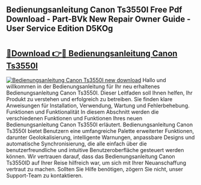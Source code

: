 ## Bedienungsanleitung Canon Ts3550I Free Pdf Download - Part-BVk New Repair Owner Guide - User Service Edition D5KOg

# <h2><a href="http://df3gxw.blite.top/?on=Bedienungsanleitung+Canon+Ts3550I">🔗Download 👉🔴 Bedienungsanleitung Canon Ts3550I</a></h2>

[![Bedienungsanleitung Canon Ts3550I new download](https://i.imgur.com/lujVjoI.png)](http://df3gxw.blite.top/?on=Bedienungsanleitung+Canon+Ts3550I)
Hallo und willkommen in der Bedienungsanleitung für Ihr neu erhaltenes Bedienungsanleitung Canon Ts3550I. Dieser Leitfaden soll Ihnen helfen, Ihr Produkt zu verstehen und erfolgreich zu betreiben. Sie finden klare Anweisungen für Installation, Verwendung, Wartung und Fehlerbehebung. Funktionen und Funktionalität In diesem Abschnitt werden die verschiedenen Funktionen und Funktionen Ihres neuen Bedienungsanleitung Canon Ts3550I erläutert. Bedienungsanleitung Canon Ts3550I bietet Benutzern eine umfangreiche Palette erweiterter Funktionen, darunter Geolokalisierung, intelligente Warnungen, anpassbare Designs und automatische Synchronisierung, die alle einfach über die benutzerfreundliche und intuitive Benutzeroberfläche gesteuert werden können. Wir vertrauen darauf, dass das Bedienungsanleitung Canon Ts3550ID auf Ihrer Reise hilfreich war, um sich mit Ihrer Neuanschaffung vertraut zu machen. Sollten Sie Hilfe benötigen, zögern Sie nicht, unser Support-Team zu kontaktieren.
